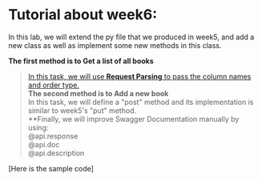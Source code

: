 # Tutorial about week6:

In this lab, we will extend the py file that we produced in week5, and add a new class as well as implement some new methods in this class.<br>

**The first method is to Get a list of all books**<br>
>[In this task, we will use **Request Parsing** to pass the column names and order type.](https://flask-restplus.readthedocs.io/en/stable/parsing.html)<br>
**The second method is to Add a new book**<br>
>In this task, we will define a "post" method and its implementation is similar to week5's "put" method.<br>
**Finally, we will improve Swagger Documentation manually by using:<br>
>@api.response<br>
@api.doc<br>
@api.description<br>

[Here is the sample code]


